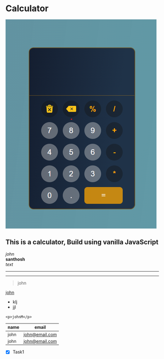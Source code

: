 # Calculator

![nark](images/preview%20img.png)

## This is a calculator, Build using vanilla JavaScript

_john_  
**santhosh**  
_text_

---

---

> john

[john](image.png "john")

- klj
- jjl

`<p>johnM</p>`

| name | email          |
| ---- | -------------- |
| john | john@email.com |
| john | john@email.com |

- [x] Task1
